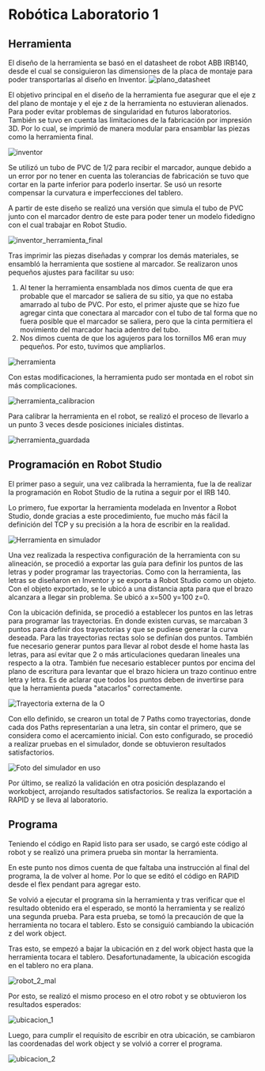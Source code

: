 # Robótica Laboratorio 1

## Herramienta

El diseño de la herramienta se basó en el datasheet de robot ABB IRB140, desde el cual se consiguieron las dimensiones de la placa de montaje para poder transportarlas al diseño en Inventor.
![plano_datasheet](https://i.imgur.com/uOdeqDb.jpg)

El objetivo principal en el diseño de la herramienta fue asegurar que el eje z del plano de montaje y el eje z de la herramienta no estuvieran alienados. Para poder evitar problemas de singularidad en futuros laboratorios. También se tuvo en cuenta las limitaciones de la fabricación por impresión 3D. Por lo cual, se imprimió de manera modular para ensamblar las piezas como la herramienta final.

![inventor](https://i.imgur.com/RCDXKkv.png)


Se utilizó un tubo de PVC de 1/2 para recibir el marcador, aunque debido a un error por no tener en cuenta las tolerancias de fabricación se tuvo que cortar en la parte inferior para poderlo insertar. Se usó un resorte compensar la curvatura e imperfecciones del tablero.

A partir de este diseño se realizó una versión que simula el tubo de PVC junto con el marcador dentro de este para poder tener un modelo fidedigno con el cual trabajar en Robot Studio.

![inventor_herramienta_final](https://i.imgur.com/SFDi1mr.png)



Tras imprimir las piezas diseñadas y comprar los demás materiales, se ensambló la herramienta que sostiene al marcador. Se realizaron unos pequeños ajustes para facilitar su uso:

1. Al tener la herramienta ensamblada nos dimos cuenta de que era probable que el marcador se saliera de su sitio, ya que no estaba amarrado al tubo de PVC. Por esto, el primer ajuste que se hizo fue agregar cinta que conectara al marcador con el tubo de tal forma que no fuera posible que el marcador se saliera, pero que la cinta permitiera el movimiento del marcador hacia adentro del tubo.
2. Nos dimos cuenta de que los agujeros para los tornillos M6 eran muy pequeños. Por esto, tuvimos que ampliarlos. 

![herramienta](https://i.imgur.com/ISQIKxP.png)


Con estas modificaciones, la herramienta pudo ser montada en el robot sin más complicaciones.

![herramienta_calibracion](https://i.imgur.com/2NW6fYt.png)

Para calibrar la herramienta en el robot, se realizó el proceso de llevarlo a un punto 3 veces desde posiciones iniciales distintas.

![herramienta_guardada](https://i.imgur.com/Pn6pkbs.png)

## Programación en Robot Studio
El primer paso a seguir, una vez calibrada la herramienta, fue la de realizar la programación en Robot Studio de la rutina a seguir por el IRB 140. 

Lo primero, fue exportar la herramienta modelada en Inventor a Robot Studio, donde gracias a este procedimiento, fue mucho más fácil la definición del TCP y su precisión a la hora de escribir en la realidad.

![Herramienta en simulador](https://i.imgur.com/BH8aVwi.jpg)

Una vez realizada la respectiva configuración de la herramienta con su alineación, se procedió a exportar las guía para definir los puntos de las letras y poder programar las trayectorias. Como con la herramienta, las letras se diseñaron en Inventor y se exporta a Robot Studio como un objeto. Con el objeto exportado, se le ubicó a una distancia apta para que el brazo alcanzara a llegar sin problema. Se ubicó a x=500 y=100 z=0. 

Con la ubicación definida, se procedió a establecer los puntos en las letras para programar las trayectorias. En donde existen curvas, se marcaban 3 puntos para definir dos trayectorias y que se pudiese generar la curva deseada. Para las trayectorias rectas solo se definían dos puntos. También fue necesario generar puntos para llevar al robot desde el home hasta las letras, para así evitar que 2 o más articulaciones quedaran lineales una respecto a la otra. También fue necesario establecer puntos por encima del plano de escritura para levantar que el brazo hiciera un trazo continuo entre letra y letra. Es de aclarar que todos los puntos deben de invertirse para que la herramienta pueda "atacarlos" correctamente.

![Trayectoria externa de la O](https://i.imgur.com/DBbc0Ns.png)


Con ello definido, se crearon un total de 7 Paths como trayectorias, donde cada dos Paths representarían a una letra, sin contar el primero, que se considera como el acercamiento inicial. Con esto configurado, se procedió a realizar pruebas en el simulador, donde se obtuvieron resultados satisfactorios.

![Foto del simulador en uso](https://i.imgur.com/lXuoBcl.png)

Por último, se realizó la validación en otra posición desplazando el workobject, arrojando resultados satisfactorios. Se realiza la exportación a RAPID y se lleva al laboratorio.



## Programa
Teniendo el código en Rapid listo para ser usado, se cargó este código al robot y se realizó una primera prueba sin montar la herramienta.

En este punto nos dimos cuenta de que faltaba una instrucción al final del programa, la de volver al home. Por lo que se editó el código en RAPID desde el flex pendant para agregar esto.

Se volvió a ejecutar el programa sin la herramienta y tras verificar que el resultado obtenido era el esperado, se montó la herramienta y se realizó una segunda prueba. Para esta prueba, se tomó la precaución de que la herramienta no tocara el tablero. Esto se consiguió cambiando la ubicación z del work object.

Tras esto, se empezó a bajar la ubicación en z del work object hasta que la herramienta tocara el tablero. Desafortunadamente, la ubicación escogida en el tablero no era plana.

![robot_2_mal](https://i.imgur.com/aWshK5P.png)

Por esto, se realizó el mismo proceso en el otro robot y se obtuvieron los resultados esperados:

![ubicacion_1](https://i.imgur.com/shD18hM.jpg)

Luego, para cumplir el requisito de escribir en otra ubicación, se cambiaron las coordenadas del work object y se volvió a correr el programa.

![ubicacion_2](https://i.imgur.com/24dtJwD.png)